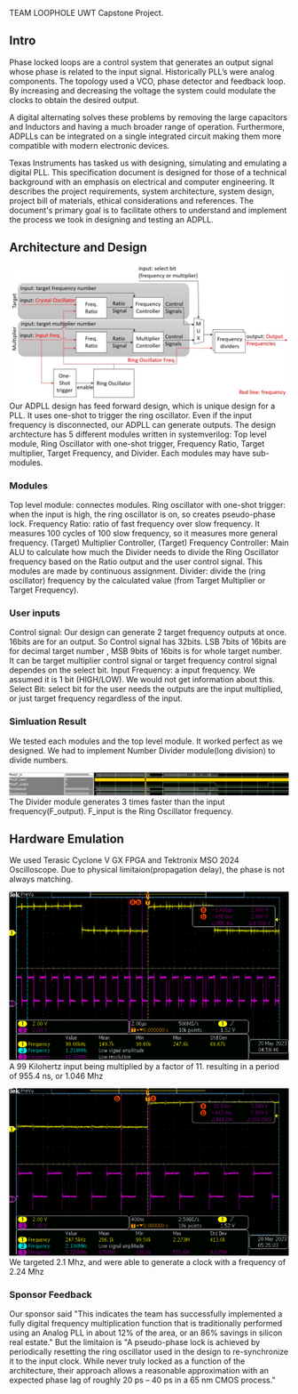 TEAM LOOPHOLE
UWT Capstone Project.
## Intro 
  Phase locked loops are a control system that generates an output signal whose phase is related to the input signal. Historically PLL’s were analog components. The topology used a VCO, phase detector and feedback loop. By increasing and decreasing the voltage the system could modulate the clocks to obtain the desired output. 

  A digital alternating solves these problems by removing the large capacitors and Inductors and having a much broader range of operation. Furthermore, ADPLLs can be integrated on a single integrated circuit making them more compatible with modern electronic devices.

  Texas Instruments has tasked us with designing, simulating and emulating a digital PLL. This specification document is designed for those of a technical background with an emphasis on electrical and computer engineering. It describes the project requirements, system architecture, system design, project bill of materials, ethical considerations and references. The document's primary goal is to facilitate others to understand and implement the process we took in designing and testing an ADPLL.  
  

## Architecture and Design 

![alt text](https://github.com/Enanter/ADPLL/blob/main/pictures/ADPLLFINAL.jpg)
  Our ADPLL design has feed forward design, which is unique design for a PLL. It uses one-shot to trigger the ring oscillator. Even if the input frequency is disconnected, our ADPLL can generate outputs. 
  The design archtecture has 5 different modules written in systemverilog: Top level module, Ring Oscillator with one-shot trigger, Frequency Ratio, Target multiplier, Target Frequency, and Divider. Each modules may have sub-modules.
  
  ### Modules
  Top level module: connectes modules.
  Ring oscillator with one-shot trigger: when the input is high, the ring oscillator is on, so creates pseudo-phase lock. 
  Frequency Ratio: ratio of fast frequency over slow frequency. It measures 100 cycles of 100 slow frequency, so it measures more general frequency.
  (Target) Multiplier Controller, (Target) Frequency Controller: Main ALU to calculate how much the Divider needs to divide the Ring Oscillator frequency based on the Ratio output and the user control signal. This modules are made by continuous assignment. 
  Divider: divide the (ring oscillator) frequency by the calculated value (from Target Multiplier or Target Frequency).
  
  ### User inputs
  Control signal: Our design can generate 2 target frequency outputs at once. 16bits are for an output. So Control signal has 32bits. LSB 7bits of 16bits are for decimal target number , MSB 9bits of 16bits is for whole target number. It can be target multiplier control signal or target frequency control signal dependes on the select bit.
  Input Frequency: a input frequency. We assumed it is 1 bit (HIGH/LOW). We would not get information about this.
  Select Bit: select bit for the user needs the outputs are the input multiplied, or just target frequency regardless of the input.

  ### Simluation Result
  We tested each modules and the top level module. It worked perfect as we designed. We had to implement Number Divider module(long division) to divide numbers.
  
  ![alt text](https://github.com/Enanter/ADPLL/blob/main/pictures/divider%20some%20decimal%20for3_00.jpg)
  The Divider module generates 3 times faster than the input frequency(F_output). F_input is the Ring Oscillator frequency.
## Hardware Emulation
  We used Terasic Cyclone V GX FPGA and Tektronix MSO 2024 Oscilloscope. Due to physical limitaion(propagation delay), the phase is not always matching.
  
  ![alt text](https://github.com/Enanter/ADPLL/blob/main/pictures/targetF.png)
  A 99 Kilohertz input being multiplied by a factor of 11. resulting in a period of 955.4 ns, or 1.046 Mhz 
  
  ![alt text](https://github.com/Enanter/ADPLL/blob/main/pictures/targetM.png)
  We targeted 2.1 Mhz, and were able to generate a clock with a frequency of 2.24 Mhz
  ### Sponsor Feedback
  Our sponsor said "This indicates the team has successfully implemented a fully digital frequency multiplication function that is traditionally performed using an Analog PLL in about 12% of the area, or an 86% savings in silicon real estate." But the limitaion is "A pseudo-phase lock is achieved by periodically resetting the ring oscillator used in the design to re-synchronize it to the input clock. While never truly locked as a function of the architecture, their approach allows a reasonable approximation with an expected phase lag of roughly 20 ps – 40 ps in a 65 nm CMOS process."


